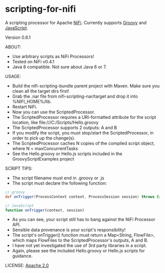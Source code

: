 # scripting-for-nifi
A scripting processor for Apache [NiFi](http://nifi.apache.org/). Currently supports [Groovy](http://www.groovy-lang.org/) and [JavaScript](http://www.oracle.com/technetwork/articles/java/jf14-nashorn-2126515.html).

Version 0.6.1

ABOUT:
* Use arbitrary scripts as NiFi Processors!
* Tested on NiFi v0.4.1
* Java 8 compatible. Not sure about Java 6 or 7.

USAGE:
* Build the nifi-scripting-bundle parent project with Maven. Make sure you clean all the target dirs first!
* Grab the .nar file from nifi-scripting-nar/target and drop it into %NIFI_HOME%/lib.
* Restart NiFi.
* Now you can use the ScriptedProcessor.
* The ScriptedProcessor requires a URI-formatted attribute for the script location, like file:///C:/Scripts/Hello.groovy
* The ScriptedProcessor supports 2 outputs: A and B
* If you modify the script, you must stop/start the ScriptedProcessor, in order to pick up the change(s).
* The ScriptedProcessor caches N copies of the compiled script object, where N = maxConcurrentTasks
* See the Hello.groovy or Hello.js scripts included in the GroovyScriptExamples project

SCRIPT TIPS:
* The script filename must end in .groovy or .js
* The script must declare the following function:
```groovy
// groovy
def onTrigger(ProcessContext context, ProcessSession session) throws Exception 
```
```javascript
// JavaScript
function onTrigger(context, session) 
```
* As you can see, your script still has to bang against the NiFi Processor API.
* Sensible data provenance is your script's responsibility!
* The script's onTrigger() function must return a Map<String, FlowFile>, which maps FlowFiles to the ScriptedProcessor's outputs, A and B.
* I have not yet investigated the use of 3rd party libraries in a script.
* Again, please see the included Hello.groovy or Hello.js scripts for guidance.

LICENSE:
[Apache 2.0](http://www.apache.org/licenses/LICENSE-2.0)
